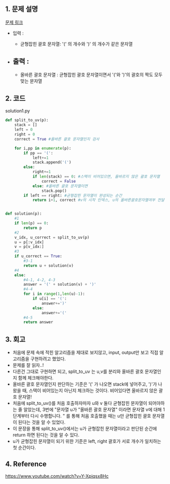 ## 1. 문제 설명

[문제 링크](https://programmers.co.kr/learn/courses/30/lessons/60058)

- 입력 :

  - 균형잡힌 괄호 문자열: '(' 의 개수와 ')' 의 개수가 같은 문자열

- ## 출력 :
  - 올바른 괄호 문자열 : 균형잡힌 괄호 문자열이면서 '('와 ')'의 괄호의 짝도 모두 맞는 문자열

## 2. 코드

solution1.py

```python
def split_to_uv(p):
    stack = []
    left = 0
    right = 0
    correct = True #올바른 괄호 문자열인지 검사

    for i,pp in enumerate(p):
        if pp == '(':
            left+=1
            stack.append('(')
        else:
            right+=1
            if len(stack) == 0: #스택이 비어있으면, 올바르지 않은 괄호 문자열
                correct = False
            else: #올바른 괄호 문자열이면
                stack.pop()
        if left == right: #균형잡힌 문자열이 완성되는 순간
            return i+1, correct #v의 시작 인덱스, u의 올바른괄호문자열여부 전달


def solution(p):
    #1
    if len(p) == 0:
        return p
    #2
    v_idx, u_correct = split_to_uv(p)
    u = p[:v_idx]
    v = p[v_idx:]
    #3
    if u_correct == True:
        #3-1
        return u + solution(v)
    #4
    else:
        #4-1, 4-2, 4-3
        answer = '(' + solution(v) + ')'
        #4-4
        for i in range(1,len(u)-1):
            if u[i] == '(':
                answer+=')'
            else:
                answer+='('
        #4-5
        return answer

```

## 3. 회고

- 처음에 문제 속에 적힌 알고리즘을 제대로 보지않고, input, output만 보고 직접 알고리즘을 구현하려고 했었다.
- 문제를 잘 읽자..!
- 다른건 그대로 구현하면 되고, split_to_uv 는 u,v를 분리와 올바른 괄호 문자열인지 함께 체크해야한다.
- 올바른 괄호 문자열인지 판단하는 기준은 '(' 가 나오면 stack에 넣어주고, ')'가 나왔을 때, 스택이 비어있는지 아닌지 체크하는 것이다. 비어있다면 올바르지 않은 괄호 문자열!
- 처음에 split_to_uv()를 처음 호출하자마자 u와 v 둘다 균형잡힌 문자열이 되어야하는 줄 알았는데, 3번에 "문자열 u가 "올바른 괄호 문자열" 이라면 문자열 v에 대해 1단계부터 다시 수행합니다. " 를 통해 처음 호출했을 때는 u만 균형잡힌 괄호 문자열이 된다는 것을 알 수 있었다.
- 이 문장을 통해 split_to_uv()에서는 u가 균형잡힌 문자열이라고 판단된 순간에 return 하면 된다는 것을 알 수 있다.
- u가 균형잡힌 문자열이 되기 위한 기준은 left, right 괄호가 서로 개수가 일치하는 첫 순간이다.

## 4. Reference

https://www.youtube.com/watch?v=Y-Xpiqsx8Hc
